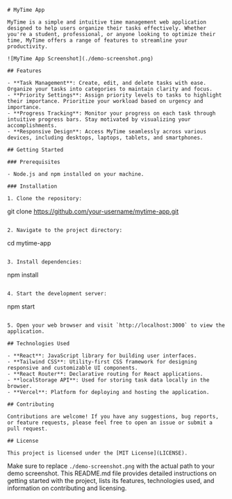 ```
# MyTime App

MyTime is a simple and intuitive time management web application designed to help users organize their tasks effectively. Whether you're a student, professional, or anyone looking to optimize their time, MyTime offers a range of features to streamline your productivity.

![MyTime App Screenshot](./demo-screenshot.png)

## Features

- **Task Management**: Create, edit, and delete tasks with ease. Organize your tasks into categories to maintain clarity and focus.
- **Priority Settings**: Assign priority levels to tasks to highlight their importance. Prioritize your workload based on urgency and importance.
- **Progress Tracking**: Monitor your progress on each task through intuitive progress bars. Stay motivated by visualizing your accomplishments.
- **Responsive Design**: Access MyTime seamlessly across various devices, including desktops, laptops, tablets, and smartphones.

## Getting Started

### Prerequisites

- Node.js and npm installed on your machine.

### Installation

1. Clone the repository:

```
git clone https://github.com/your-username/mytime-app.git
```

2. Navigate to the project directory:

```
cd mytime-app
```

3. Install dependencies:

```
npm install
```

4. Start the development server:

```
npm start
```

5. Open your web browser and visit `http://localhost:3000` to view the application.

## Technologies Used

- **React**: JavaScript library for building user interfaces.
- **Tailwind CSS**: Utility-first CSS framework for designing responsive and customizable UI components.
- **React Router**: Declarative routing for React applications.
- **localStorage API**: Used for storing task data locally in the browser.
- **Vercel**: Platform for deploying and hosting the application.

## Contributing

Contributions are welcome! If you have any suggestions, bug reports, or feature requests, please feel free to open an issue or submit a pull request.

## License

This project is licensed under the [MIT License](LICENSE).
```

Make sure to replace `./demo-screenshot.png` with the actual path to your demo screenshot. This README.md file provides detailed instructions on getting started with the project, lists its features, technologies used, and information on contributing and licensing.
